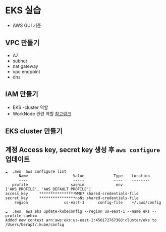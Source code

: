 # EKS 실습
- AWS GUI 기준

## VPC 만들기
- AZ
- subnet
- nat gateway
- vpc endpoint
- dns

## IAM 만들기
- EKS -cluster 역할
- WorkNode 관련 역할 [참고링크](https://docs.aws.amazon.com/ko_kr/eks/latest/userguide/create-node-role.html
)

## EKS cluster 만들기

## 계정 Access key, secret key 생성 후 `aws configure` 업데이트
```
☁  .aws  aws configure list
      Name                    Value             Type    Location
      ----                    -----             ----    --------
   profile                   saehim              env    ['AWS_PROFILE', 'AWS_DEFAULT_PROFILE']
access_key     ****************WME7 shared-credentials-file
secret_key     ****************noNt shared-credentials-file
    region                us-east-1      config-file    ~/.aws/config

☁  .aws  aws eks update-kubeconfig --region us-east-1 --name eks --profile saehim
Added new context arn:aws:eks:us-east-1:450172767368:cluster/eks to /Users/berapt/.kube/config
```

